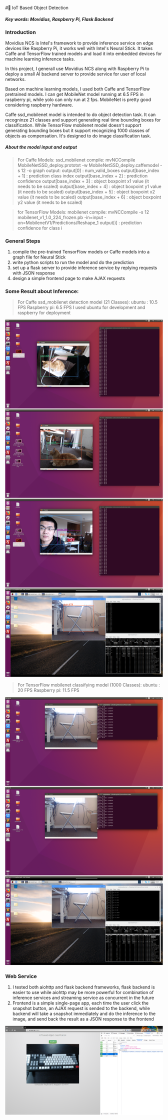 # IoT Based Object Detection 

#### *Key words:  Movidius, Raspberry Pi, Flask Backend*

### Introduction
Movidius NCS is Intel's framework to provide inference service on edge devices like Raspberry Pi, it works well with Intel's Neural Stick.
It takes Caffe and TensorFlow trained models and load it into embedded devices for machine learning inference tasks.

In this project, I generall use Movidius NCS along with Raspberry Pi to  deploy a small AI backend server to provide service for user of local networks.

Based on machine learning models, I used both Caffe and TensorFlow pretrained models. I can get MobileNet model running at 6.5 FPS in raspberry pi, while yolo can only run at 2 fps. MobileNet is pretty good considering raspberry hardware.

Caffe ssd_mobilenet model is intended to do object detection task. It can recogninze 21 classes and support generating real time bounding boxes for classification. While TensorFlow  mobilenet model doesn't support generating bounding boxes but it support recognizing 1000 classes of objects as compensation. It's designed to do image classification task. 


##### About the model input and output
>For Caffe Models: ssd_mobilenet
compile:
mvNCCompile MobileNetSSD_deploy.prototxt -w MobileNetSSD_deploy.caffemodel  -s 12 -o graph
output:
output[0] :  num_valid_boxes
output[base_index + 1] : prediction class index
output[base_index + 2] : prediction confidence
output[base_index + 3] : object boxpoint x1 value (it needs to be scaled)
output[base_index + 4] : object boxpoint y1 value (it needs to be scaled)
output[base_index + 5] : object boxpoint x2 value (it needs to be scaled)
output[base_index + 6] : object boxpoint y2 value (it needs to be scaled)


>for TensorFlow Models: mobilenet
compile:
mvNCCompile -s 12 mobilenet_v1_1.0_224_frozen.pb  -in=input -on=MobilenetV1/Predictions/Reshape_1
output[i] : prediction confidence for class i



### General Steps 

1. compile the pre-trained TensorFlow models or Caffe models into a graph file for Neural Stick
2. write python scripts to run the model and do the prediction
3. set up a flask server to provide inference service by replying requests with JSON response
4. design a simple frontend page to make AJAX requests  


### Some Result about Inference:

>For Caffe ssd_mobilenet detection model (21 Classes):
ubuntu : 10.5 FPS
Raspberry pi: 6.5 FPS
I used ubuntu for development and raspberry for deployment

![alt text](https://github.com/liu578/MovidiusNCS/blob/master/caffe/results/Screenshot%20from%202018-12-05%2015-19-14.png?raw=true)
![alt text](https://github.com/liu578/MovidiusNCS/blob/master/caffe/results/Screenshot%20from%202018-12-05%2015-35-30.png?raw=true)
![alt text](https://github.com/liu578/MovidiusNCS/blob/master/caffe/results/Screenshot%20from%202018-12-05%2015-27-16.png?raw=true)
![alt text](https://github.com/liu578/MovidiusNCS/blob/master/caffe/results/Screenshot%20from%202018-12-06%2013-42-41.png?raw=true)

>For TensorFlow mobilenet classifying model (1000 Classes):
ubuntu : 20 FPS
Raspberry pi: 11.5 FPS

![alt text](https://github.com/liu578/MovidiusNCS/blob/master/tensorflow/results/Screenshot%20from%202018-12-06%2013-54-41.png?raw=true)
![alt text](https://github.com/liu578/MovidiusNCS/blob/master/tensorflow/results/Screenshot%20from%202018-12-06%2013-54-41.png?raw=true)
![alt text](https://github.com/liu578/MovidiusNCS/blob/master/tensorflow/results/Screenshot%20from%202018-12-06%2013-41-20.png?raw=true)

### Web Service

1. I tested both aiohttp and flask backend frameworks, flask backend is easier to use while aiohttp may be more powerful for combination of inference services and streaming service as concurrent in the future
2. Frontend is a simple single-page app, each time the user click the snapshot button, an AJAX request is sended to the backend, while backend will 
take a snapshot immediately and do the inference to the image, and send back the result as a JSON response to the frontend

![alt text](https://github.com/liu578/MovidiusNCS/blob/master/tensorflow/results/Screen%20Shot%202019-01-07%20at%203.19.23%20AM.png?raw=true)

